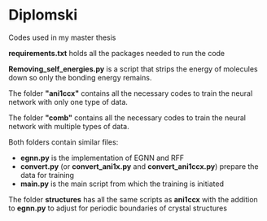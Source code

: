 # Diplomski
Codes used in my master thesis

**requirements.txt** holds all the packages needed to run the code

**Removing_self_energies.py** is a script that strips the energy of molecules down so only the bonding energy remains.

The folder **"ani1ccx"** contains all the necessary codes to train the neural network with only one type of data.

The folder **"comb"** contains all the necessary codes to train the neural network with multiple types of data. 

Both folders contain similar files:

- **egnn.py** is the implementation of EGNN and RFF
- **convert.py** (or **convert_ani1x.py** and **convert_ani1ccx.py**) prepare the data for training
- **main.py** is the main script from which the training is initiated


The folder **structures** has all the same scripts as **ani1ccx** with the addition to **egnn.py** to adjust for periodic boundaries of crystal structures
